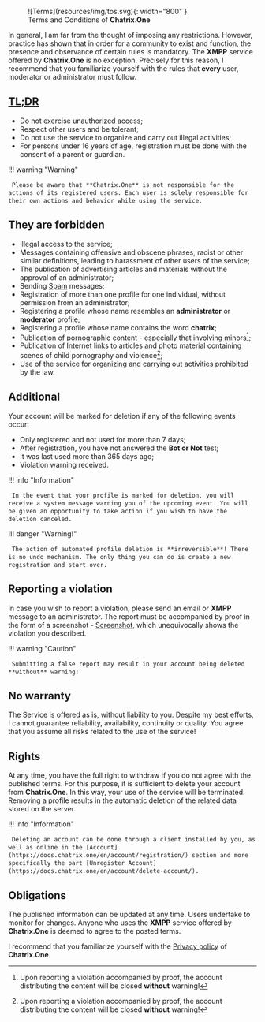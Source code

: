 <figure markdown>
   ![Terms](resources/img/tos.svg){: width="800" }
   <figcaption>Terms and Conditions of <b>Chatrix.One</b></figcaption>
</figure>

In general, I am far from the thought of imposing any restrictions. However, practice has shown that in order for a community to exist and function, the presence and observance of certain rules is mandatory. The **XMPP** service offered by **Chatrix.One** is no exception. Precisely for this reason, I recommend that you familiarize yourself with the rules that **every** user, moderator or administrator must follow.

## [TL;DR](https://bg.wikipedia.org/wiki/TL;DR)

- Do not exercise unauthorized access;
- Respect other users and be tolerant;
- Do not use the service to organize and carry out illegal activities;
- For persons under 16 years of age, registration must be done with the consent of a parent or guardian.

!!! warning "Warning"

     Please be aware that **Chatrix.One** is not responsible for the actions of its registered users. Each user is solely responsible for their own actions and behavior while using the service.

## They are forbidden

- Illegal access to the service;
- Messages containing offensive and obscene phrases, racist or other similar definitions, leading to harassment of other users of the service;
- The publication of advertising articles and materials without the approval of an administrator;
- Sending [Spam](https://en.wikipedia.org/wiki/Spam) messages;
- Registration of more than one profile for one individual, without permission from an administrator;
- Registering a profile whose name resembles an **administrator** or **moderator** profile;
- Registering a profile whose name contains the word **chatrix**;
- Publication of pornographic content - especially that involving minors[^1];
- Publication of Internet links to articles and photo material containing scenes of child pornography and violence[^1];
- Use of the service for organizing and carrying out activities prohibited by the law.

[^1]: Upon reporting a violation accompanied by proof, the account distributing the content will be closed **without** warning!

## Additional

Your account will be marked for deletion if any of the following events occur:

- Only registered and not used for more than 7 days;
- After registration, you have not answered the **Bot or Not** test;
- It was last used more than 365 days ago;
- Violation warning received.

!!! info "Information"

     In the event that your profile is marked for deletion, you will receive a system message warning you of the upcoming event. You will be given an opportunity to take action if you wish to have the deletion canceled.

!!! danger "Warning!"

     The action of automated profile deletion is **irreversible**! There is no undo mechanism. The only thing you can do is create a new registration and start over.

## Reporting a violation

In case you wish to report a violation, please send an email or **XMPP** message to an administrator. The report must be accompanied by proof in the form of a screenshot - [Screenshot](https://en.wikipedia.org/wiki/Screenshot), which unequivocally shows the violation you described.

!!! warning "Caution"

     Submitting a false report may result in your account being deleted **without** warning!

## No warranty

The Service is offered as is, without liability to you. Despite my best efforts, I cannot guarantee reliability, availability, continuity or quality. You agree that you assume all risks related to the use of the service!

## Rights

At any time, you have the full right to withdraw if you do not agree with the published terms. For this purpose, it is sufficient to delete your account from **Chatrix.One**. In this way, your use of the service will be terminated. Removing a profile results in the automatic deletion of the related data stored on the server.

!!! info "Information"

     Deleting an account can be done through a client installed by you, as well as online in the [Account](https://docs.chatrix.one/en/account/registration/) section and more specifically the part [Unregister Account](https://docs.chatrix.one/en/account/delete-account/).

## Obligations

The published information can be updated at any time. Users undertake to monitor for changes. Anyone who uses the **XMPP** service offered by **Chatrix.One** is deemed to agree to the posted terms.

I recommend that you familiarize yourself with the [Privacy policy](https://docs.chatrix.one/en/privacy/) of **Chatrix.One**.
